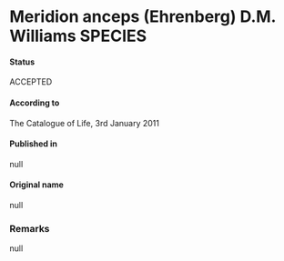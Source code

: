 Meridion anceps (Ehrenberg) D.M. Williams SPECIES
=======

#### Status
ACCEPTED

#### According to
The Catalogue of Life, 3rd January 2011

#### Published in
null

#### Original name
null

### Remarks
null
